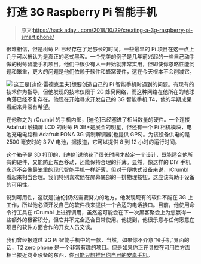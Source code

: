 # 打造 3G Raspberry Pi 智能手机

> 原文:[https://hack aday . com/2018/10/29/creating-a-3g-raspberry-pi-smart phone/](https://hackaday.com/2018/10/29/creating-a-3g-raspberry-pi-smartphone/)

很难相信，但是树莓 Pi 已经存在了足够长的时间，一些最早的 Pi 项目在这一点上几乎可以被认为是真正的老式黑客。一个完美的例子是几年前兴起的一些自己动手做的树莓智能手机项目。他们中很少有人一开始就非常实用，但即使你忽略性能问题和笨重，更大的问题是他们依赖于软件和蜂窝硬件，这在今天根本不会削减它。

[![](../Images/a48ae0a04c5aa356a128dbbc6d3d4375.png)](https://hackaday.com/wp-content/uploads/2018/10/piphone_detail.jpg) 这正是[迪伦·雷德克里夫]想要创造自己的 Pi 智能手机时遇到的问题。有现有的技术作为指导，但他发现的技术仅限于 2G 蜂窝网络，而这种网络在他所在的地球角落已经不复存在。他现在开始寻求开发自己的 3G 智能手机 T4，他的早期成果看起来非常有希望。

在他称之为 rCrumbl 的手机内部，[迪伦]已经塞进了相当数量的硬件。一个连接 Adafruit 触摸屏 LCD 的树莓 Pi 3B+是展会的明星，但还有一个 Pi 相机模块，电池充电电路和 Adafruit FONA 3G 调制解调器(也提供 GPS)。为该设备供电的是 2500 毫安时的 3.7V 电池，据报道，它可以提供 8 到 12 小时的运行时间。

这个箱子是 3D 打印的，[迪伦]说他花了很长时间才敲定一个设计，既能适合他所有的硬件，又能防止东西移动，还能保持合理的纤薄。显然，像这样的 DIY 手机永远不会像最笨重的现代智能手机一样纤薄，但对于便携式设备来说，rCrumbl 看起来相当合理。我们特别喜欢他在屏幕底部的一排物理按钮，这应该有助于设备的可用性。

说到可用性，这就是[迪伦]仍然需要努力的地方。他发现现有的软件不能在 3G 上工作，所以他必须开发自己的软件栈来提供一个合适的电话接口。目前，他使用命令行工具在 rCrumbl 上进行调用，虽然这可能会在下一次黑客聚会上为您赢得一些额外的极客积分，但它并不完全适合日常使用。他提到，他很乐意与任何愿意在项目的软件方面合作的开发人员交谈。

我们曾经报道过 2G Pi 智能手机中的一款，当然，如果你不介意“哑手机”界面的话，T2 zero phone 是一个非常有趣的项目。但是如果你正在寻找在可用性方面相当接近商业设备的东西，你[可能只想推出你自己的安卓手机](https://hackaday.com/2018/05/10/build-your-own-android-smartphone/)。
